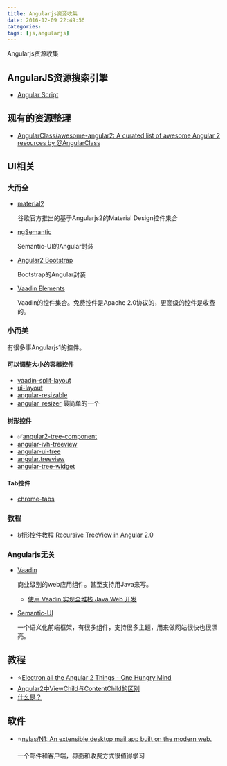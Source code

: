 ```yaml
---
title: Angularjs资源收集
date: 2016-12-09 22:49:56
categories:
tags: [js,angularjs]
---
```


Angularjs资源收集

## AngularJS资源搜索引擎
- [Angular Script](http://angularscript.com/)

## 现有的资源整理
- [AngularClass/awesome-angular2: A curated list of awesome Angular 2 resources by @AngularClass](https://github.com/AngularClass/awesome-angular2)

## UI相关
### 大而全
- [material2](https://github.com/angular/material2)

	谷歌官方推出的基于Angularjs2的Material Design控件集合

- [ngSemantic](https://github.com/vladotesanovic/ngSemantic)

	Semantic-UI的Angular封装
	
- [Angular2 Bootstrap](http://valor-software.com/ng2-bootstrap/#/)

	Bootstrap的Angular封装
	
- [Vaadin Elements](https://vaadin.com/elements)

	Vaadin的控件集合。免费控件是Apache 2.0协议的，更高级的控件是收费的。
### 小而美
有很多事Angularjs1的控件。

#### 可以调整大小的容器控件
- [vaadin-split-layout](https://github.com/vaadin/vaadin-split-layout)
- [ui-layout](https://github.com/angular-ui/ui-layout)
- [angular-resizable](https://github.com/Reklino/angular-resizable)
- [angular_resizer](https://github.com/kanthvallampati/angular_resizer) 最简单的一个
	
#### 树形控件
- ✅[angular2-tree-component](https://github.com/500tech/angular2-tree-component)
- [angular-ivh-treeview](https://github.com/iVantage/angular-ivh-treeview)
- [angular-ui-tree](https://github.com/angular-ui-tree/angular-ui-tree)
- [angular.treeview](https://github.com/eu81273/angular.treeview) 
- [angular-tree-widget](https://github.com/AlexSuleap/angular-tree-widget)
	
#### Tab控件

- [chrome-tabs](https://github.com/adamschwartz/chrome-tabs/blob/gh-pages/older-versions.md)

### 教程

- 树形控件教程 [Recursive TreeView in Angular 2.0](http://www.syntaxsuccess.com/viewarticle/recursive-treeview-in-angular-2.0)

### Angularjs无关

- [Vaadin](https://vaadin.com/home)

	商业级别的web应用组件。甚至支持用Java来写。
	
	- [使用 Vaadin 实现全堆栈 Java Web 开发](http://www.ibm.com/developerworks/cn/java/j-full-stack-java-web-dev-vaadin/)

- [Semantic-UI](https://github.com/semantic-org/semantic-ui/)

	一个语义化前端框架，有很多组件，支持很多主题，用来做网站很快也很漂亮。
	
## 教程
- ⭐️[Electron all the Angular 2 Things - One Hungry Mind](http://onehungrymind.com/electron-angular-2-things/)
- [Angular2中ViewChild与ContentChild的区别](http://www.itdadao.com/articles/c15a351123p0.html)
- [什么是<ng-content></ng-content>？](https://www.reddit.com/r/Angular2/comments/48ktjp/what_is_ngcontentngcontent/)

## 软件

- ⭐️[nylas/N1: An extensible desktop mail app built on the modern web.](https://github.com/nylas/N1)

	一个邮件和客户端，界面和收费方式很值得学习